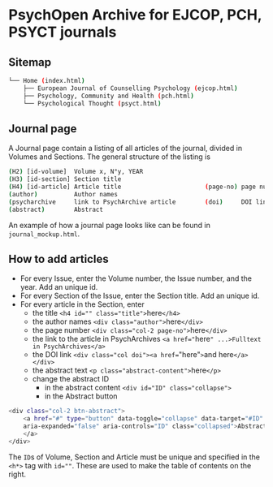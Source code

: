 # PsychOpen Archive for EJCOP, PCH, PSYCT journals

## Sitemap
```bash
└── Home (index.html)
    ├── European Journal of Counselling Psychology (ejcop.html)
    ├── Psychology, Community and Health (pch.html)
    └── Psychological Thought (psyct.html)
```
## Journal page
A Journal page contain a listing of all articles of the journal, divided in Volumes and Sections.
The general structure of the listing is
```bash
(H2) [id-volume]  Volume x, N°y, YEAR
(H3) [id-section] Section title
(H4) [id-article] Article title                       (page-no) page number
(author)          Author names
(psycharchive     link to PsychArchive article        (doi)     DOI link
(abstract)        Abstract
```
An example of how a journal page looks like can be found in `journal_mockup.html`.

## How to add articles
- For every Issue, enter the Volume number, the Issue number, and the year. Add an unique id.
- For every Section of the Issue, enter the Section title. Add an unique id.
- For every article in the Section, enter 
    - the title `<h4 id="" class="title">`here`</h4>`
    - the author names `<div class="author">`here`</div>`
    - the page number `<div class="col-2 page-no">`here`</div>`
    - the link to the article in PsychArchives `<a href="`here`" ...>Fulltext in PsychArchives</a>`
    - the DOI link `<div class="col doi"><a href=`"here"`>`and here`</a></div>`
    - the abstract text `<p class="abstract-content">`here`</p>`
    - change the abstract ID
      - in the abstract content `<div id="ID" class="collapse">`
      - in the Abstract button
```bash
<div class="col-2 btn-abstract">
    <a href="#" type="button" data-toggle="collapse" data-target="#ID"
    aria-expanded="false" aria-controls="ID" class="collapsed">Abstract <i class="fa fa-xs" aria-hidden="true"></i>
    </a>
</div>
```
          
The `ID`s of Volume, Section and Article must be unique and specified in the `<h*>` tag with `id=""`. These are used to make the table of contents on the right.